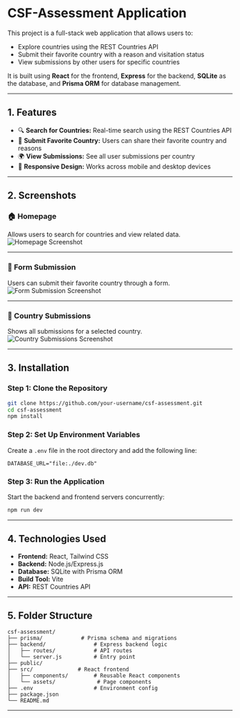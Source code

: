 # CSF-Assessment Application

This project is a full-stack web application that allows users to:

- Explore countries using the REST Countries API
- Submit their favorite country with a reason and visitation status
- View submissions by other users for specific countries

It is built using **React** for the frontend, **Express** for the backend, **SQLite** as the database, and **Prisma ORM** for database management.

---

## 1. Features

- 🔍 **Search for Countries:** Real-time search using the REST Countries API  
- 📝 **Submit Favorite Country:** Users can share their favorite country and reasons  
- 🌍 **View Submissions:** See all user submissions per country  
- 📱 **Responsive Design:** Works across mobile and desktop devices  

---

## 2. Screenshots

### 🏠 Homepage  
Allows users to search for countries and view related data.  
![Homepage Screenshot](https://github.com/user-attachments/assets/356c9d52-d682-4062-8452-6f5a020d89ed)

---

### 📝 Form Submission  
Users can submit their favorite country through a form.  
![Form Submission Screenshot](https://github.com/user-attachments/assets/6b8430e2-a893-4256-a7b7-ef46563aea1f)

---

### 📄 Country Submissions  
Shows all submissions for a selected country.  
![Country Submissions Screenshot](https://github.com/user-attachments/assets/53c950b4-3206-4809-bfea-d17d0cd3c2b1)

---

## 3. Installation

### Step 1: Clone the Repository

```bash
git clone https://github.com/your-username/csf-assessment.git
cd csf-assessment
npm install
```

### Step 2: Set Up Environment Variables

Create a `.env` file in the root directory and add the following line:

```env
DATABASE_URL="file:./dev.db"
```

### Step 3: Run the Application

Start the backend and frontend servers concurrently:

```bash
npm run dev
```

---

## 4. Technologies Used
- **Frontend:** React, Tailwind CSS  
- **Backend:** Node.js/Express.js
- **Database:** SQLite with Prisma ORM  
- **Build Tool:** Vite  
- **API:** REST Countries API

---

## 5. Folder Structure

```
csf-assessment/
├── prisma/            # Prisma schema and migrations
├── backend/               # Express backend logic
│   ├── routes/            # API routes
│   └── server.js          # Entry point
├── public/
├── src/              # React frontend
│   ├── components/        # Reusable React components
│   └── assets/             # Page components
├── .env                   # Environment config
├── package.json
└── README.md
```

---
